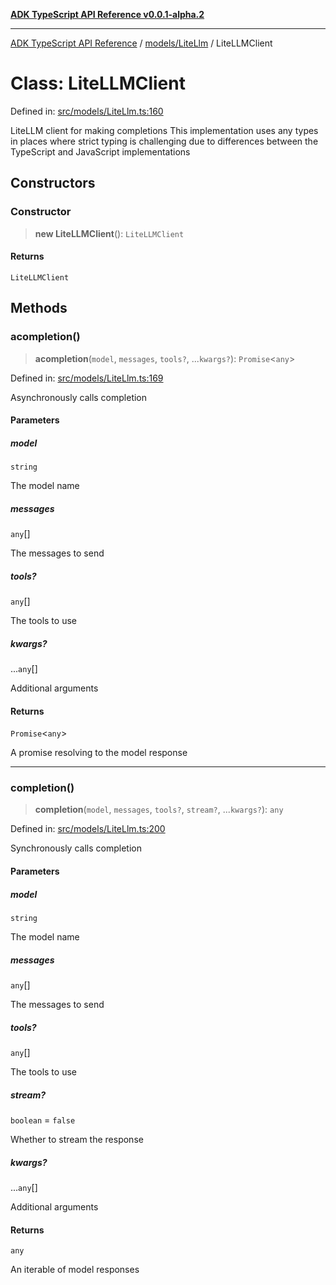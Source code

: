 [**ADK TypeScript API Reference v0.0.1-alpha.2**](../../../README.md)

***

[ADK TypeScript API Reference](../../../modules.md) / [models/LiteLlm](../README.md) / LiteLLMClient

# Class: LiteLLMClient

Defined in: [src/models/LiteLlm.ts:160](https://github.com/njraladdin/adk-typescript/blob/main/src/models/LiteLlm.ts#L160)

LiteLLM client for making completions
This implementation uses any types in places where strict typing is challenging
due to differences between the TypeScript and JavaScript implementations

## Constructors

### Constructor

> **new LiteLLMClient**(): `LiteLLMClient`

#### Returns

`LiteLLMClient`

## Methods

### acompletion()

> **acompletion**(`model`, `messages`, `tools?`, ...`kwargs?`): `Promise`\<`any`\>

Defined in: [src/models/LiteLlm.ts:169](https://github.com/njraladdin/adk-typescript/blob/main/src/models/LiteLlm.ts#L169)

Asynchronously calls completion

#### Parameters

##### model

`string`

The model name

##### messages

`any`[]

The messages to send

##### tools?

`any`[]

The tools to use

##### kwargs?

...`any`[]

Additional arguments

#### Returns

`Promise`\<`any`\>

A promise resolving to the model response

***

### completion()

> **completion**(`model`, `messages`, `tools?`, `stream?`, ...`kwargs?`): `any`

Defined in: [src/models/LiteLlm.ts:200](https://github.com/njraladdin/adk-typescript/blob/main/src/models/LiteLlm.ts#L200)

Synchronously calls completion

#### Parameters

##### model

`string`

The model name

##### messages

`any`[]

The messages to send

##### tools?

`any`[]

The tools to use

##### stream?

`boolean` = `false`

Whether to stream the response

##### kwargs?

...`any`[]

Additional arguments

#### Returns

`any`

An iterable of model responses

